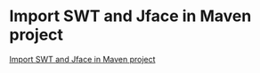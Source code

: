 # Import SWT and Jface in Maven project
[Import SWT and Jface in Maven project](https://aiwithcloud.com/2022/09/15/import_swt_and_jface_in_maven_project/)